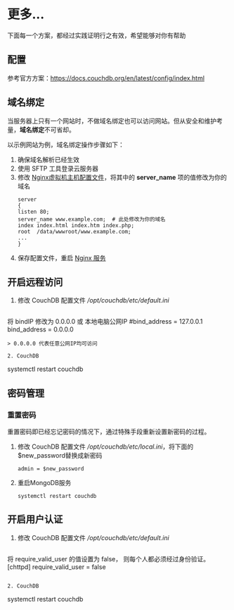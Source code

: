 # 更多...

下面每一个方案，都经过实践证明行之有效，希望能够对你有帮助

## 配置

参考官方方案：https://docs.couchdb.org/en/latest/config/index.html

## 域名绑定

当服务器上只有一个网站时，不做域名绑定也可以访问网站。但从安全和维护考量，**域名绑定**不可省却。

以示例网站为例，域名绑定操作步骤如下：

1. 确保域名解析已经生效  
2. 使用 SFTP 工具登录云服务器
3. 修改 [Nginx虚拟机主机配置文件](/zh/stack-components.md#nginx)，将其中的 **server_name** 项的值修改为你的域名
   ```text
   server
   {
   listen 80;
   server_name www.example.com;  # 此处修改为你的域名
   index index.html index.htm index.php;
   root  /data/wwwroot/www.example.com;
   ...
   }
   ```
4. 保存配置文件，重启 [Nginx 服务](/zh/admin-services.md#nginx)


## 开启远程访问

1. 修改 CouchDB 配置文件 */opt/couchdb/etc/default.ini*
   ```
  将 bindIP 修改为 0.0.0.0 或 本地电脑公网IP
      #bind_address = 127.0.0.1
      bind_address = 0.0.0.0
   ```
   > 0.0.0.0 代表任意公网IP均可访问

2. CouchDB
   ```
   systemctl restart couchdb

## 密码管理

### 重置密码

重置密码即已经忘记密码的情况下，通过特殊手段重新设置新密码的过程。

1. 修改 CouchDB 配置文件 */opt/couchdb/etc/local.ini*，将下面的$new_password替换成新密码
   ```
   admin = $new_password
   ```
2. 重启MongoDB服务
   ```
   systemctl restart couchdb
   ```

## 开启用户认证

1. 修改 CouchDB 配置文件 */opt/couchdb/etc/default.ini*
   ```
  将 require_valid_user 的值设置为 false， 则每个人都必须经过身份验证。
   [chttpd]
   require_valid_user = false
   ```

2. CouchDB
   ```
   systemctl restart couchdb